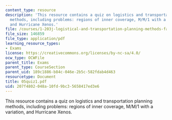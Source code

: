```yaml
---
content_type: resource
description: 'This resource contains a quiz on logistics and transportation planning
  methods, including problems: regions of inner coverage, M/M/1 with a variation,
  and Hurricane Xenos.'
file: /courses/1-203j-logistical-and-transportation-planning-methods-fall-2006/207f4802048a10fd9bc35658417ed3e6_05quiz1.pdf
file_size: 146859
file_type: application/pdf
learning_resource_types:
- Exams
license: https://creativecommons.org/licenses/by-nc-sa/4.0/
ocw_type: OCWFile
parent_title: Exams
parent_type: CourseSection
parent_uid: 189c1886-b84c-046e-2b5c-582fdab4d463
resourcetype: Document
title: 05quiz1.pdf
uid: 207f4802-048a-10fd-9bc3-5658417ed3e6
---
```

This resource contains a quiz on logistics and transportation planning methods, including problems: regions of inner coverage, M/M/1 with a variation, and Hurricane Xenos.